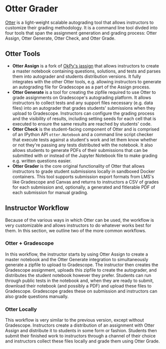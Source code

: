 # Otter Grader

[Otter](https://otter-grader.readthedocs.io) is a light-weight scalable autograding tool that allows instructors to customize their grading methodology. It is a command line tool divded into four tools that span the assignment generation and grading process: Otter Assign, Otter Generate, Otter Check, and Otter Grade.

## Otter Tools

* **Otter Assign** is a fork of [OkPy's jassign](https://github.com/okpy/jassign) that allows instructors to create a master notebook containing questions, solutions, and tests and parses them into autograder and students distribution versions. It fully integrates with the other Otter tools, e.g. allowing instructors to generate an autograding file for Gradescope as a part of the Assign process.
* **Otter Generate** is a tool for creating the zipfile required to use Otter to grade assignments on Gradescope's autograding platform. It allows instructors to collect tests and any support files necessary (e.g. data files) into an autograder that grades students' submissions when they upload to Gradescope. Instructors can configure the grading process and the visibility of results, including setting seeds for each cell that is executed to ensure the same results are reached by students' code.
* **Otter Check** is the student-facing component of Otter and is comprised of an IPython API `otter.Notebook` and a command line script checker that execute tests against a student's work and let them know whether or not they're passing any tests distributed with the notebook. It also allows students to generate PDFs of their submissions that can be submitted with or instead of the Jupyter Notebook file to make grading e.g. written questions easier.
* **Otter Grader** is the core original functionality of Otter that allows instructors to grade student submissions locally in sandboxed Docker containers. This tool supports submission export formats from LMS's like Gradescope and Canvas and returns to instructors a CSV of grades for each submission and, optionally, a generated and fitlerable PDF of each submission for manual grading.

## Instructor Workflow

Because of the various ways in which Otter can be used, the workflow is very customizable and allows instructors to do whatever works best for them. In this section, we outline two of the more common workflows.

### Otter + Gradescope

In this workflow, the instructor starts by using Otter Assign to create a master notebook and the Otter Generate integration to simultaneously generate a zipfile to upload to Gradescope. The instructor then creates the Gradescope assignment, uploads this zipfile to create the autograder, and distributes the student notebook however they prefer. Students can run through public tests in the notebook and, when they are ready to submit, download their notebook (and possibly a PDF) and upload these files to Gradescope. Gradescope grades these on submission and instructors can also grade questions manually.

### Otter Locally

This workflow is very similar to the previous version, except without Gradescope. Instructors create a distribution of an assignment with Otter Assign and distribute it to students in some form or fashion. Students then submit their finished work to instructors through a channel of their choice and instructors collect these files locally and grade them using Otter Grade.
